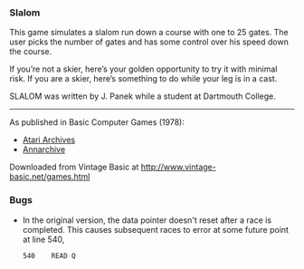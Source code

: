 ### Slalom

This game simulates a slalom run down a course with one to 25 gates. The user picks the number of gates and has some control over his speed down the course.

If you’re not a skier, here’s your golden opportunity to try it with minimal risk. If you are a skier, here’s something to do while your leg is in a cast.

SLALOM was written by J. Panek while a student at Dartmouth College.

---

As published in Basic Computer Games (1978):
- [Atari Archives](https://www.atariarchives.org/basicgames/showpage.php?page=147)
- [Annarchive](https://annarchive.com/files/Basic_Computer_Games_Microcomputer_Edition.pdf#page=162)

Downloaded from Vintage Basic at
http://www.vintage-basic.net/games.html

### Bugs

- In the original version, the data pointer doesn't reset after a race is completed. This causes subsequent races to
error at some future point at line 540,

      540    READ Q
